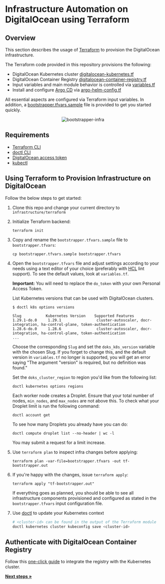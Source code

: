 # Infrastructure Automation on DigitalOcean using Terraform

## Overview

This section describes the usage of [Terraform](https://www.terraform.io/) to provision the DigitalOcean infrastructure.

The Terraform code provided in this repository provisions the following:

- DigitalOcean Kubernetes cluster [digitalocean-kubernetes.tf](./digitalocean-kubernetes.tf)
- DigitalOcean Container Registry [digitalocean-container-registry.tf](./digitalocean-container-registry.tf)
- Input variables and main module behavior is controlled via [variables.tf](./variables.tf)
- Install and configure [Argo CD](https://argo-cd.readthedocs.io/en/stable/) via [argo-helm-config.tf](./argocd-helm-config.tf)

All essential aspects are configured via Terraform input variables. In addition, a [bootstrapper.tfvars.sample](./bootstrapper.tfvars.sample) file is provided to get you started quickly.

<p align="center">
<img src="../../docs/assets/infra-doks-docr.png" alt="bootstrapper-infra"/>
</p>

## Requirements

- [Terraform CLI](https://developer.hashicorp.com/terraform/downloads)
- [doctl CLI](https://docs.digitalocean.com/reference/doctl/how-to/install/)
- [DigitalOcean access token](https://docs.digitalocean.com/reference/doctl/how-to/install/)
- [kubectl](https://kubernetes.io/docs/tasks/tools/#kubectl)

## Using Terraform to Provision Infrastructure on DigitalOcean

Follow the below steps to get started:

1. Clone this repo and change your current directory to `infrastructure/terraform`

2. Initialize Terraform backend:

    ```shell
    terraform init
    ```

3. Copy and rename the `bootstrapper.tfvars.sample` file to `bootstrapper.tfvars`:

    ```shell
    cp bootstrapper.tfvars.sample bootstrapper.tfvars
    ```

4. Open the `bootstrapper.tfvars` file and adjust settings according to your needs using a text editor of your choice (preferably with [HCL](https://github.com/hashicorp/hcl/blob/main/hclsyntax/spec.md) lint support). To see the default values, look at `variables.tf`.

     **Important:** 
    You will need to replace the `do_token` with your own Personal Access Token.

    List Kubernetes versions that can be used with DigitalOcean clusters.

    ```console
    $ doctl k8s options versions

    Slug           Kubernetes Version    Supported Features
    1.29.1-do.0     1.29.1                cluster-autoscaler, docr-integration, ha-control-plane, token-authentication
    1.28.6-do.0     1.28.6                cluster-autoscaler, docr-integration, ha-control-plane, token-authentication
    ...
    ```

    Choose the corresponding `Slug` and set the `doks_k8s_version` variable with the chosen Slug. If you forget to change this, and the default version in `variables.tf` no longer is supported, you will get an error saying "The argument "version" is required, but no definition was found."

    Set the `doks_cluster_region` to region you'd like from the following list:
   
    ```console
    doctl kubernetes options regions
    ```

    Each worker node creates a Droplet. Ensure that your total number of nodes, `min_nodes`, and `max_nodes` are not above this. To check what your Droplet limit is run the following command:
    
    ```console
    doctl account get
    ```
    
    To see how many Droplets you already have you can do:

    ```console
    doctl compute droplet list --no-header | wc -l
    ```

    You may submit a request for a limit increase.

5. Use `terraform plan` to inspect infra changes before applying:

    ```shell
    terraform plan -var-file=bootstrapper.tfvars -out tf-bootstrapper.out
    ```

6. If you're happy with the changes, issue `terraform apply`:

    ```console
    terraform apply "tf-bootstrapper.out"
    ```

    If everything goes as planned, you should be able to see all infrastructure components provisioned and configured as stated in the `bootstrapper.tfvars` input configuration file.

7. Use [doctl](https://docs.digitalocean.com/reference/doctl/reference/kubernetes/) to update your Kubernetes context

    ```bash
    # <cluster-id> can be found in the output of the Terraform module
    doctl kubernetes cluster kubeconfig save <cluster-id>
    ```

## Authenticate with DigitalOcean Container Registry

Follow this [one-click guide](https://docs.digitalocean.com/products/container-registry/how-to/use-registry-docker-kubernetes/#kubernetes-integration) to integrate the registry with the Kubernetes cluster.

[**Next steps »**](../../bootstrap/README.md)
